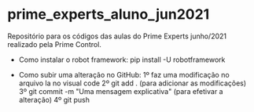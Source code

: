 # prime_experts_aluno_jun2021
Repositório para os códigos das aulas do Prime Experts junho/2021 realizado pela Prime Control.

 - Como instalar o robot framework: pip install -U robotframework

 - Como subir uma alteração no GitHub:
    1º faz uma modificação no arquivo la no visual code
    2º git add .    (para adicionar as modificações)
    3º git commit -m "Uma mensagem explicativa"     (para efetivar a alteração)
    4º git push
